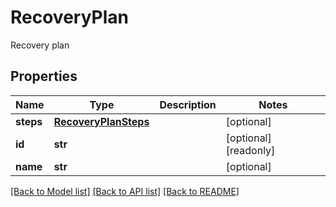 # RecoveryPlan

Recovery plan
## Properties
Name | Type | Description | Notes
------------ | ------------- | ------------- | -------------
**steps** | [**RecoveryPlanSteps**](RecoveryPlanSteps.md) |  | [optional] 
**id** | **str** |  | [optional] [readonly] 
**name** | **str** |  | [optional] 

[[Back to Model list]](../README.md#documentation-for-models) [[Back to API list]](../README.md#documentation-for-api-endpoints) [[Back to README]](../README.md)


